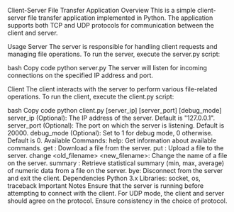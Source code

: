 Client-Server File Transfer Application
Overview
This is a simple client-server file transfer application implemented in Python. The application supports both TCP and UDP protocols for communication between the client and server.

Usage
Server
The server is responsible for handling client requests and managing file operations. To run the server, execute the server.py script:

bash
Copy code
python server.py
The server will listen for incoming connections on the specified IP address and port.

Client
The client interacts with the server to perform various file-related operations. To run the client, execute the client.py script:

bash
Copy code
python client.py [server_ip] [server_port] [debug_mode]
server_ip (Optional): The IP address of the server. Default is "127.0.0.1".
server_port (Optional): The port on which the server is listening. Default is 20000.
debug_mode (Optional): Set to 1 for debug mode, 0 otherwise. Default is 0.
Available Commands:
help: Get information about available commands.
get <filename>: Download a file from the server.
put <filename>: Upload a file to the server.
change <old_filename> <new_filename>: Change the name of a file on the server.
summary <filename>: Retrieve statistical summary (min, max, average) of numeric data from a file on the server.
bye: Disconnect from the server and exit the client.
Dependencies
Python 3.x
Libraries: socket, os, traceback
Important Notes
Ensure that the server is running before attempting to connect with the client.
For UDP mode, the client and server should agree on the protocol. Ensure consistency in the choice of protocol.
